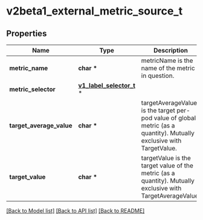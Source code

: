 # v2beta1_external_metric_source_t

## Properties
Name | Type | Description | Notes
------------ | ------------- | ------------- | -------------
**metric_name** | **char \*** | metricName is the name of the metric in question. | 
**metric_selector** | [**v1_label_selector_t**](v1_label_selector.md) \* |  | [optional] 
**target_average_value** | **char \*** | targetAverageValue is the target per-pod value of global metric (as a quantity). Mutually exclusive with TargetValue. | [optional] 
**target_value** | **char \*** | targetValue is the target value of the metric (as a quantity). Mutually exclusive with TargetAverageValue. | [optional] 

[[Back to Model list]](../README.md#documentation-for-models) [[Back to API list]](../README.md#documentation-for-api-endpoints) [[Back to README]](../README.md)


